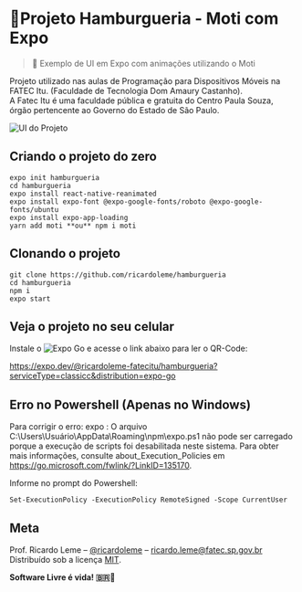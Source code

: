 # 🍔Projeto Hamburgueria - Moti com Expo
> 🍔 Exemplo de UI em Expo com animações utilizando o Moti

Projeto utilizado nas aulas de Programação para Dispositivos Móveis na FATEC Itu. (Faculdade de Tecnologia Dom Amaury Castanho).  
A Fatec Itu é uma faculdade pública e gratuita do Centro Paula Souza, órgão pertencente ao Governo do Estado de São Paulo. 

![UI do Projeto](https://github.com/ricardoleme/hamburgueria/blob/main/assets/hamburgueria-fatec.png?raw=true)

## Criando o projeto do zero
```
expo init hamburgueria
cd hamburgueria
expo install react-native-reanimated
expo install expo-font @expo-google-fonts/roboto @expo-google-fonts/ubuntu
expo install expo-app-loading
yarn add moti **ou** npm i moti
```

## Clonando o projeto 
```
git clone https://github.com/ricardoleme/hamburgueria
cd hamburgueria
npm i
expo start
```

## Veja o projeto no seu celular
Instale o ![Expo Go](https://expo.dev/client) e acesse o link abaixo para ler o QR-Code:

https://expo.dev/@ricardoleme-fatecitu/hamburgueria?serviceType=classicc&distribution=expo-go


## Erro no Powershell (Apenas no Windows)
Para corrigir o erro:
expo : O arquivo C:\Users\Usuário\AppData\Roaming\npm\expo.ps1 não pode ser carregado porque a execução de scripts foi desabilitada neste sistema. Para obter mais informações, consulte about_Execution_Policies em 
https://go.microsoft.com/fwlink/?LinkID=135170.

Informe no prompt do Powershell:
```
Set-ExecutionPolicy -ExecutionPolicy RemoteSigned -Scope CurrentUser
```

## Meta
Prof. Ricardo Leme – [@ricardoleme](https://twitter.com/ricardorleme) – ricardo.leme@fatec.sp.gov.br
Distribuído sob a licença [MIT](https://opensource.org/licenses/MIT).



**Software Livre é vida! :brazil:🐧**